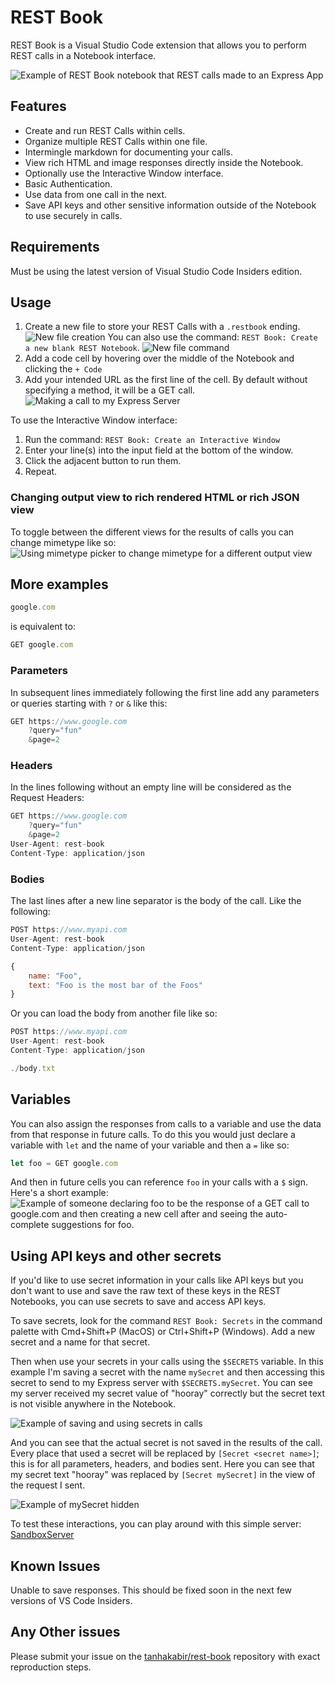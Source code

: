 # REST Book

REST Book is a Visual Studio Code extension that allows you to perform REST calls in a Notebook interface.

![Example of REST Book notebook that REST calls made to an Express App](docs/images/express-app.png)

## Features

- Create and run REST Calls within cells.
- Organize multiple REST Calls within one file.
- Intermingle markdown for documenting your calls.
- View rich HTML and image responses directly inside the Notebook.
- Optionally use the Interactive Window interface.
- Basic Authentication.
- Use data from one call in the next.
- Save API keys and other sensitive information outside of the Notebook to use securely in calls.

## Requirements

Must be using the latest version of Visual Studio Code Insiders edition.

## Usage

1. Create a new file to store your REST Calls with a `.restbook` ending.
![New file creation](docs/images/new-file.gif)
You can also use the command: `REST Book: Create a new blank REST Notebook`.
![New file command](docs/images/new-file-command.gif)
1. Add a code cell by hovering over the middle of the Notebook and clicking the `+ Code`
1. Add your intended URL as the first line of the cell. By default without specifying a method, it will be a GET call.
![Making a call to my Express Server](docs/images/make-call.gif)

To use the Interactive Window interface:
1. Run the command: `REST Book: Create an Interactive Window`
1. Enter your line(s) into the input field at the bottom of the window.
1. Click the adjacent button to run them.
1. Repeat.

### Changing output view to rich rendered HTML or rich JSON view

To toggle between the different views for the results of calls you can change mimetype like so:
![Using mimetype picker to change mimetype for a different output view](docs/images/change-mimetype.gif)

## More examples

```javascript
google.com
```

is equivalent to:

```javascript
GET google.com
```

### Parameters

In subsequent lines immediately following the first line add any parameters or queries starting with `?` or `&` like this:

```javascript
GET https://www.google.com
    ?query="fun"
    &page=2
```

### Headers

In the lines following without an empty line will be considered as the Request Headers:

```javascript
GET https://www.google.com
    ?query="fun"
    &page=2
User-Agent: rest-book
Content-Type: application/json 
```

### Bodies

The last lines after a new line separator is the body of the call. Like the following:

```javascript
POST https://www.myapi.com
User-Agent: rest-book
Content-Type: application/json 

{
    name: "Foo",
    text: "Foo is the most bar of the Foos" 
}
```

Or you can load the body from another file like so:

```javascript
POST https://www.myapi.com
User-Agent: rest-book
Content-Type: application/json 

./body.txt
```

## Variables

You can also assign the responses from calls to a variable and use the data from that response in future calls. To do this you would just declare a variable with `let` and the name of your variable and then a `=` like so:

```javascript
let foo = GET google.com
```

And then in future cells you can reference `foo` in your calls with a `$` sign. Here's a short example:
![Example of someone declaring foo to be the response of a GET call to google.com and then creating a new cell after and seeing the auto-complete suggestions for foo.](docs/images/cross-cell-variable.gif)

## Using API keys and other secrets

If you'd like to use secret information in your calls like API keys but you don't want to use and save the raw text of these keys in the REST Notebooks, you can use secrets to save and access API keys.

To save secrets, look for the command `REST Book: Secrets` in the command palette with Cmd+Shift+P (MacOS) or Ctrl+Shift+P (Windows). Add a new secret and a name for that secret.

Then when use your secrets in your calls using the `$SECRETS` variable. In this example I'm saving a secret with the name `mySecret` and then accessing this secret to send to my Express server with `$SECRETS.mySecret`. You can see my server received my secret value of "hooray" correctly but the secret text is not visible anywhere in the Notebook.

![Example of saving and using secrets in calls](docs/images/secrets.gif)

And you can see that the actual secret is not saved in the results of the call. Every place that used a secret will be replaced by `[Secret <secret name>]`; this is for all parameters, headers, and bodies sent. Here you can see that my secret text "hooray" was replaced by `[Secret mySecret]` in the view of the request I sent.

![Example of mySecret hidden](docs/images/secret-hidden.gif)

To test these interactions, you can play around with this simple server: [SandboxServer](https://github.com/tanhakabir/SandboxServer)

## Known Issues

Unable to save responses. This should be fixed soon in the next few versions of VS Code Insiders.

## Any Other issues

Please submit your issue on the [tanhakabir/rest-book](https://github.com/tanhakabir/rest-book) repository with exact reproduction steps.
